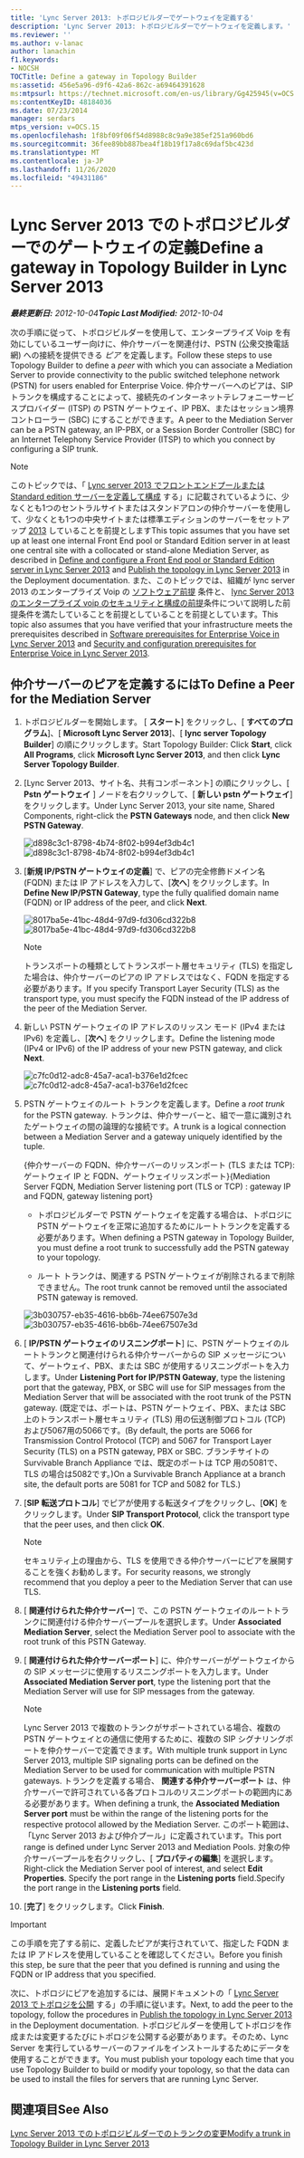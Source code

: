 ```yaml
---
title: 'Lync Server 2013: トポロジビルダーでゲートウェイを定義する'
description: 'Lync Server 2013: トポロジビルダーでゲートウェイを定義します。'
ms.reviewer: ''
ms.author: v-lanac
author: lanachin
f1.keywords:
- NOCSH
TOCTitle: Define a gateway in Topology Builder
ms:assetid: 456e5a96-d9f6-42a6-862c-a69464391628
ms:mtpsurl: https://technet.microsoft.com/en-us/library/Gg425945(v=OCS.15)
ms:contentKeyID: 48184036
ms.date: 07/23/2014
manager: serdars
mtps_version: v=OCS.15
ms.openlocfilehash: 1f8bf09f06f54d8988c8c9a9e385ef251a960bd6
ms.sourcegitcommit: 36fee89bb887bea4f18b19f17a8c69daf5bc423d
ms.translationtype: MT
ms.contentlocale: ja-JP
ms.lasthandoff: 11/26/2020
ms.locfileid: "49431186"
---
```

# <a name="define-a-gateway-in-topology-builder-in-lync-server-2013"></a><span data-ttu-id="95d3a-103">Lync Server 2013 でのトポロジビルダーでのゲートウェイの定義</span><span class="sxs-lookup"><span data-stu-id="95d3a-103">Define a gateway in Topology Builder in Lync Server 2013</span></span>

<div data-xmlns="http://www.w3.org/1999/xhtml">

<div class="topic" data-xmlns="http://www.w3.org/1999/xhtml" data-msxsl="urn:schemas-microsoft-com:xslt" data-cs="https://msdn.microsoft.com/">

<div data-asp="https://msdn2.microsoft.com/asp">



</div>

<div id="mainSection">

<div id="mainBody"><span data-ttu-id="95d3a-104">

<span> </span></span><span class="sxs-lookup"><span data-stu-id="95d3a-104">

<span> </span></span></span>

<span data-ttu-id="95d3a-105">_**最終更新日:** 2012-10-04_</span><span class="sxs-lookup"><span data-stu-id="95d3a-105">_**Topic Last Modified:** 2012-10-04_</span></span>

<span data-ttu-id="95d3a-106">次の手順に従って、トポロジビルダーを使用して、エンタープライズ Voip を有効にしているユーザー向けに、仲介サーバーを関連付け、PSTN (公衆交換電話網) への接続を提供できる *ピア* を定義します。</span><span class="sxs-lookup"><span data-stu-id="95d3a-106">Follow these steps to use Topology Builder to define a *peer* with which you can associate a Mediation Server to provide connectivity to the public switched telephone network (PSTN) for users enabled for Enterprise Voice.</span></span> <span data-ttu-id="95d3a-107">仲介サーバーへのピアは、SIP トランクを構成することによって、接続先のインターネットテレフォニーサービスプロバイダー (ITSP) の PSTN ゲートウェイ、IP PBX、またはセッション境界コントローラー (SBC) にすることができます。</span><span class="sxs-lookup"><span data-stu-id="95d3a-107">A peer to the Mediation Server can be a PSTN gateway, an IP-PBX, or a Session Border Controller (SBC) for an Internet Telephony Service Provider (ITSP) to which you connect by configuring a SIP trunk.</span></span>

<div>


> [!NOTE]  
> <span data-ttu-id="95d3a-108">このトピックでは、「 <A href="lync-server-2013-define-and-configure-a-front-end-pool-or-standard-edition-server.md">Lync server 2013 でフロントエンドプールまたは Standard edition サーバーを定義して構成</A> する」に記載されているように、少なくとも1つのセントラルサイトまたはスタンドアロンの仲介サーバーを使用して、少なくとも1つの中央サイトまたは標準エディションのサーバーをセットアップ <A href="lync-server-2013-publish-the-topology.md">2013</A> していることを前提とします</span><span class="sxs-lookup"><span data-stu-id="95d3a-108">This topic assumes that you have set up at least one internal Front End pool or Standard Edition server in at least one central site with a collocated or stand-alone Mediation Server, as described in <A href="lync-server-2013-define-and-configure-a-front-end-pool-or-standard-edition-server.md">Define and configure a Front End pool or Standard Edition server in Lync Server 2013</A> and <A href="lync-server-2013-publish-the-topology.md">Publish the topology in Lync Server 2013</A> in the Deployment documentation.</span></span> <span data-ttu-id="95d3a-109">また、このトピックでは、組織が lync server 2013 のエンタープライズ Voip の <A href="lync-server-2013-software-prerequisites-for-enterprise-voice.md">ソフトウェア前提</A> 条件と、 <A href="lync-server-2013-security-and-configuration-prerequisites-for-enterprise-voice.md">lync Server 2013 のエンタープライズ voip のセキュリティと構成の前提</A>条件について説明した前提条件を満たしていることを前提としていることを前提としています。</span><span class="sxs-lookup"><span data-stu-id="95d3a-109">This topic also assumes that you have verified that your infrastructure meets the prerequisites described in <A href="lync-server-2013-software-prerequisites-for-enterprise-voice.md">Software prerequisites for Enterprise Voice in Lync Server 2013</A> and <A href="lync-server-2013-security-and-configuration-prerequisites-for-enterprise-voice.md">Security and configuration prerequisites for Enterprise Voice in Lync Server 2013</A>.</span></span>



</div>

<div>

## <a name="to-define-a-peer-for-the-mediation-server"></a><span data-ttu-id="95d3a-110">仲介サーバーのピアを定義するには</span><span class="sxs-lookup"><span data-stu-id="95d3a-110">To Define a Peer for the Mediation Server</span></span>

1.  <span data-ttu-id="95d3a-111">トポロジビルダーを開始します。 [ **スタート**] をクリックし、[ **すべてのプログラム**]、[ **Microsoft Lync Server 2013**]、[ **lync server Topology Builder**] の順にクリックします。</span><span class="sxs-lookup"><span data-stu-id="95d3a-111">Start Topology Builder: Click **Start**, click **All Programs**, click **Microsoft Lync Server 2013**, and then click **Lync Server Topology Builder**.</span></span>

2.  <span data-ttu-id="95d3a-112">[Lync Server 2013、サイト名、共有コンポーネント] の順にクリックし、[ **Pstn ゲートウェイ** ] ノードを右クリックして、[ **新しい pstn ゲートウェイ**] をクリックします。</span><span class="sxs-lookup"><span data-stu-id="95d3a-112">Under Lync Server 2013, your site name, Shared Components, right-click the **PSTN Gateways** node, and then click **New PSTN Gateway**.</span></span>
    
    <span data-ttu-id="95d3a-113">![d898c3c1-8798-4b74-8f02-b994ef3db4c1](images/Gg425945.d898c3c1-8798-4b74-8f02-b994ef3db4c1(OCS.15).png "d898c3c1-8798-4b74-8f02-b994ef3db4c1")</span><span class="sxs-lookup"><span data-stu-id="95d3a-113">![d898c3c1-8798-4b74-8f02-b994ef3db4c1](images/Gg425945.d898c3c1-8798-4b74-8f02-b994ef3db4c1(OCS.15).png "d898c3c1-8798-4b74-8f02-b994ef3db4c1")</span></span>

3.  <span data-ttu-id="95d3a-114">[**新規 IP/PSTN ゲートウェイの定義**] で、ピアの完全修飾ドメイン名 (FQDN) または IP アドレスを入力して、[**次へ**] をクリックします。</span><span class="sxs-lookup"><span data-stu-id="95d3a-114">In **Define New IP/PSTN Gateway**, type the fully qualified domain name (FQDN) or IP address of the peer, and click **Next**.</span></span>
    
    <span data-ttu-id="95d3a-115">![8017ba5e-41bc-48d4-97d9-fd306cd322b8](images/Gg425945.8017ba5e-41bc-48d4-97d9-fd306cd322b8(OCS.15).png "8017ba5e-41bc-48d4-97d9-fd306cd322b8")</span><span class="sxs-lookup"><span data-stu-id="95d3a-115">![8017ba5e-41bc-48d4-97d9-fd306cd322b8](images/Gg425945.8017ba5e-41bc-48d4-97d9-fd306cd322b8(OCS.15).png "8017ba5e-41bc-48d4-97d9-fd306cd322b8")</span></span>
    
    <div>
    

    > [!NOTE]  
    > <span data-ttu-id="95d3a-116">トランスポートの種類としてトランスポート層セキュリティ (TLS) を指定した場合は、仲介サーバーのピアの IP アドレスではなく、FQDN を指定する必要があります。</span><span class="sxs-lookup"><span data-stu-id="95d3a-116">If you specify Transport Layer Security (TLS) as the transport type, you must specify the FQDN instead of the IP address of the peer of the Mediation Server.</span></span>

    
    </div>

4.  <span data-ttu-id="95d3a-117">新しい PSTN ゲートウェイの IP アドレスのリッスン モード (IPv4 または IPv6) を定義し、[**次へ**] をクリックします。</span><span class="sxs-lookup"><span data-stu-id="95d3a-117">Define the listening mode (IPv4 or IPv6) of the IP address of your new PSTN gateway, and click **Next**.</span></span>
    
    <span data-ttu-id="95d3a-118">![c7fc0d12-adc8-45a7-aca1-b376e1d2fcec](images/Gg425945.c7fc0d12-adc8-45a7-aca1-b376e1d2fcec(OCS.15).png "c7fc0d12-adc8-45a7-aca1-b376e1d2fcec")</span><span class="sxs-lookup"><span data-stu-id="95d3a-118">![c7fc0d12-adc8-45a7-aca1-b376e1d2fcec](images/Gg425945.c7fc0d12-adc8-45a7-aca1-b376e1d2fcec(OCS.15).png "c7fc0d12-adc8-45a7-aca1-b376e1d2fcec")</span></span>

5.  <span data-ttu-id="95d3a-119">PSTN ゲートウェイのルート トランクを定義します。</span><span class="sxs-lookup"><span data-stu-id="95d3a-119">Define a *root trunk* for the PSTN gateway.</span></span> <span data-ttu-id="95d3a-120">トランクは、仲介サーバーと、組で一意に識別されたゲートウェイの間の論理的な接続です。</span><span class="sxs-lookup"><span data-stu-id="95d3a-120">A trunk is a logical connection between a Mediation Server and a gateway uniquely identified by the tuple.</span></span>
    
    <span data-ttu-id="95d3a-121">{仲介サーバーの FQDN、仲介サーバーのリッスンポート (TLS または TCP): ゲートウェイ IP と FQDN、ゲートウェイリッスンポート}</span><span class="sxs-lookup"><span data-stu-id="95d3a-121">{Mediation Server FQDN, Mediation Server listening port (TLS or TCP) : gateway IP and FQDN, gateway listening port}</span></span>
    
      - <span data-ttu-id="95d3a-122">トポロジビルダーで PSTN ゲートウェイを定義する場合は、トポロジに PSTN ゲートウェイを正常に追加するためにルートトランクを定義する必要があります。</span><span class="sxs-lookup"><span data-stu-id="95d3a-122">When defining a PSTN gateway in Topology Builder, you must define a root trunk to successfully add the PSTN gateway to your topology.</span></span>
    
      - <span data-ttu-id="95d3a-123">ルート トランクは、関連する PSTN ゲートウェイが削除されるまで削除できません。</span><span class="sxs-lookup"><span data-stu-id="95d3a-123">The root trunk cannot be removed until the associated PSTN gateway is removed.</span></span>
    
    <span data-ttu-id="95d3a-124">![3b030757-eb35-4616-bb6b-74ee67507e3d](images/Gg425945.3b030757-eb35-4616-bb6b-74ee67507e3d(OCS.15).png "3b030757-eb35-4616-bb6b-74ee67507e3d")</span><span class="sxs-lookup"><span data-stu-id="95d3a-124">![3b030757-eb35-4616-bb6b-74ee67507e3d](images/Gg425945.3b030757-eb35-4616-bb6b-74ee67507e3d(OCS.15).png "3b030757-eb35-4616-bb6b-74ee67507e3d")</span></span>

6.  <span data-ttu-id="95d3a-125">[ **IP/PSTN ゲートウェイのリスニングポート**] に、PSTN ゲートウェイのルートトランクと関連付けられる仲介サーバーからの SIP メッセージについて、ゲートウェイ、PBX、または SBC が使用するリスニングポートを入力します。</span><span class="sxs-lookup"><span data-stu-id="95d3a-125">Under **Listening Port for IP/PSTN Gateway**, type the listening port that the gateway, PBX, or SBC will use for SIP messages from the Mediation Server that will be associated with the root trunk of the PSTN gateway.</span></span> <span data-ttu-id="95d3a-126">(既定では、ポートは、PSTN ゲートウェイ、PBX、または SBC 上のトランスポート層セキュリティ (TLS) 用の伝送制御プロトコル (TCP) および5067用の5066です。</span><span class="sxs-lookup"><span data-stu-id="95d3a-126">(By default, the ports are 5066 for Transmission Control Protocol (TCP) and 5067 for Transport Layer Security (TLS) on a PSTN gateway, PBX or SBC.</span></span> <span data-ttu-id="95d3a-127">ブランチサイトの Survivable Branch Appliance では、既定のポートは TCP 用の5081で、TLS の場合は5082です。)</span><span class="sxs-lookup"><span data-stu-id="95d3a-127">On a Survivable Branch Appliance at a branch site, the default ports are 5081 for TCP and 5082 for TLS.)</span></span>

7.  <span data-ttu-id="95d3a-128">[**SIP 転送プロトコル**] でピアが使用する転送タイプをクリックし、[**OK**] をクリックします。</span><span class="sxs-lookup"><span data-stu-id="95d3a-128">Under **SIP Transport Protocol**, click the transport type that the peer uses, and then click **OK**.</span></span>
    
    <div>
    

    > [!NOTE]  
    > <span data-ttu-id="95d3a-129">セキュリティ上の理由から、TLS を使用できる仲介サーバーにピアを展開することを強くお勧めします。</span><span class="sxs-lookup"><span data-stu-id="95d3a-129">For security reasons, we strongly recommend that you deploy a peer to the Mediation Server that can use TLS.</span></span>

    
    </div>

8.  <span data-ttu-id="95d3a-130">[ **関連付けられた仲介サーバー**] で、この PSTN ゲートウェイのルートトランクに関連付ける仲介サーバープールを選択します。</span><span class="sxs-lookup"><span data-stu-id="95d3a-130">Under **Associated Mediation Server**, select the Mediation Server pool to associate with the root trunk of this PSTN Gateway.</span></span>

9.  <span data-ttu-id="95d3a-131">[ **関連付けられた仲介サーバーポート**] に、仲介サーバーがゲートウェイからの SIP メッセージに使用するリスニングポートを入力します。</span><span class="sxs-lookup"><span data-stu-id="95d3a-131">Under **Associated Mediation Server port**, type the listening port that the Mediation Server will use for SIP messages from the gateway.</span></span>
    
    <div>
    

    > [!NOTE]  
    > <span data-ttu-id="95d3a-132">Lync Server 2013 で複数のトランクがサポートされている場合、複数の PSTN ゲートウェイとの通信に使用するために、複数の SIP シグナリングポートを仲介サーバーで定義できます。</span><span class="sxs-lookup"><span data-stu-id="95d3a-132">With multiple trunk support in Lync Server 2013, multiple SIP signaling ports can be defined on the Mediation Server to be used for communication with multiple PSTN gateways.</span></span> <span data-ttu-id="95d3a-133">トランクを定義する場合、 <STRONG>関連する仲介サーバーポート</STRONG> は、仲介サーバーで許可されている各プロトコルのリスニングポートの範囲内にある必要があります。</span><span class="sxs-lookup"><span data-stu-id="95d3a-133">When defining a trunk, the <STRONG>Associated Mediation Server port</STRONG> must be within the range of the listening ports for the respective protocol allowed by the Mediation Server.</span></span> <span data-ttu-id="95d3a-134">このポート範囲は、「Lync Server 2013 および仲介プール」に定義されています。</span><span class="sxs-lookup"><span data-stu-id="95d3a-134">This port range is defined under Lync Server 2013 and Mediation Pools.</span></span> <span data-ttu-id="95d3a-135">対象の仲介サーバープールを右クリックし、[ <STRONG>プロパティの編集</STRONG>] を選択します。</span><span class="sxs-lookup"><span data-stu-id="95d3a-135">Right-click the Mediation Server pool of interest, and select <STRONG>Edit Properties</STRONG>.</span></span> <span data-ttu-id="95d3a-136">Specify the port range in the <STRONG>Listening ports</STRONG> field.</span><span class="sxs-lookup"><span data-stu-id="95d3a-136">Specify the port range in the <STRONG>Listening ports</STRONG> field.</span></span>

    
    </div>

10. <span data-ttu-id="95d3a-137">[**完了**] をクリックします。</span><span class="sxs-lookup"><span data-stu-id="95d3a-137">Click **Finish**.</span></span>

<div>


> [!IMPORTANT]  
> <span data-ttu-id="95d3a-138">この手順を完了する前に、定義したピアが実行されていて、指定した FQDN または IP アドレスを使用していることを確認してください。</span><span class="sxs-lookup"><span data-stu-id="95d3a-138">Before you finish this step, be sure that the peer that you defined is running and using the FQDN or IP address that you specified.</span></span>



</div>

<span data-ttu-id="95d3a-139">次に、トポロジにピアを追加するには、展開ドキュメントの「 [Lync Server 2013 でトポロジを公開](lync-server-2013-publish-the-topology.md) する」の手順に従います。</span><span class="sxs-lookup"><span data-stu-id="95d3a-139">Next, to add the peer to the topology, follow the procedures in [Publish the topology in Lync Server 2013](lync-server-2013-publish-the-topology.md) in the Deployment documentation.</span></span> <span data-ttu-id="95d3a-140">トポロジビルダーを使用してトポロジを作成または変更するたびにトポロジを公開する必要があります。そのため、Lync Server を実行しているサーバーのファイルをインストールするためにデータを使用することができます。</span><span class="sxs-lookup"><span data-stu-id="95d3a-140">You must publish your topology each time that you use Topology Builder to build or modify your topology, so that the data can be used to install the files for servers that are running Lync Server.</span></span>

</div>

<div>

## <a name="see-also"></a><span data-ttu-id="95d3a-141">関連項目</span><span class="sxs-lookup"><span data-stu-id="95d3a-141">See Also</span></span>


[<span data-ttu-id="95d3a-142">Lync Server 2013 でのトポロジビルダーでのトランクの変更</span><span class="sxs-lookup"><span data-stu-id="95d3a-142">Modify a trunk in Topology Builder in Lync Server 2013</span></span>](lync-server-2013-modify-a-trunk-in-topology-builder.md)  
  

<span data-ttu-id="95d3a-143"></div>

</div>

<span> </span>

</div>

</div>

</span><span class="sxs-lookup"><span data-stu-id="95d3a-143"></div>

</div>

<span> </span>

</div>

</div>

</span></span></div>

